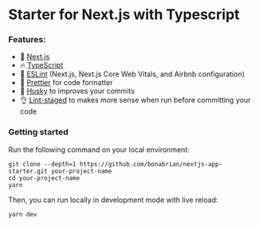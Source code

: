 # Starter for Next.js with Typescript

### Features:

- 🚀 [Next.js](https://nextjs.org)
- 🔥 [TypeScript](https://www.typescriptlang.org)
- 🔖 [ESLint](https://eslint.org) (Next.js, Next.js Core Web Vitals, and Airbnb configuration)
- 💖 [Prettier](https://prettier.io) for code formatter
- 🦊 [Husky](https://typicode.github.io/husky) to improves your commits
- 👌 [Lint-staged](https://github.com/okonet/lint-staged) to makes more sense when run before committing your code

### Getting started

Run the following command on your local environment:

```shell
git clone --depth=1 https://github.com/bonabrian/nextjs-app-starter.git your-project-name
cd your-project-name
yarn
```

Then, you can run locally in development mode with live reload:

```shell
yarn dev
```
